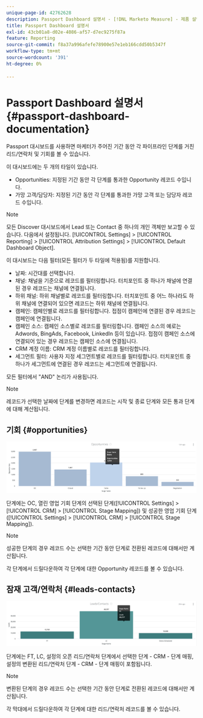 ```yaml
---
unique-page-id: 42762628
description: Passport Dashboard 설명서 - [!DNL Marketo Measure] - 제품 설명서
title: Passport Dashboard 설명서
exl-id: 43cb01a8-d02e-4086-af57-d7ec9275f87a
feature: Reporting
source-git-commit: f8a37a996afefe78900e57e1eb166cdd50b5347f
workflow-type: tm+mt
source-wordcount: '391'
ht-degree: 0%

---
```


# Passport Dashboard 설명서 {#passport-dashboard-documentation}

Passport 대시보드를 사용하면 마케터가 주어진 기간 동안 각 파이프라인 단계를 거친 리드/연락처 및 기회를 볼 수 있습니다.

이 대시보드에는 두 개의 타일이 있습니다.

* Opportunities: 지정된 기간 동안 각 단계를 통과한 Opportunity 레코드 수입니다.
* 가망 고객/담당자: 지정된 기간 동안 각 단계를 통과한 가망 고객 또는 담당자 레코드 수입니다.

>[!NOTE]
>
>모든 Discover 대시보드에서 Lead 또는 Contact 중 하나의 개인 객체만 보고할 수 있습니다. 다음에서 설정됩니다. [!UICONTROL Settings] > [!UICONTROL Reporting] > [!UICONTROL Attribution Settings] > [!UICONTROL Default Dashboard Object].

이 대시보드는 다음 필터(모든 필터가 두 타일에 적용됨)를 지원합니다.

* 날짜: 시간대를 선택합니다.
* 채널: 채널을 기준으로 레코드를 필터링합니다. 터치포인트 중 하나가 채널에 연결된 경우 레코드는 채널에 연결됩니다.
* 하위 채널: 하위 채널별로 레코드를 필터링합니다. 터치포인트 중 어느 하나라도 하위 채널에 연결되어 있으면 레코드는 하위 채널에 연결됩니다.
* 캠페인: 캠페인별로 레코드를 필터링합니다. 접점이 캠페인에 연결된 경우 레코드는 캠페인에 연결됩니다.
* 캠페인 소스: 캠페인 소스별로 레코드를 필터링합니다. 캠페인 소스의 예로는 Adwords, BingAds, Facebook, LinkedIn 등이 있습니다. 접점이 캠페인 소스에 연결되어 있는 경우 레코드는 캠페인 소스에 연결됩니다.
* CRM 계정 이름: CRM 계정 이름별로 레코드를 필터링합니다.
* 세그먼트 필터: 사용자 지정 세그먼트별로 레코드를 필터링합니다. 터치포인트 중 하나가 세그먼트에 연결된 경우 레코드는 세그먼트에 연결됩니다.

모든 필터에서 &quot;AND&quot; 논리가 사용됩니다.

>[!NOTE]
>
>레코드가 선택한 날짜에 단계를 변경하면 레코드는 시작 및 종료 단계와 모든 통과 단계에 대해 계산됩니다.

## 기회 {#opportunities}

![](assets/one-1.png)

단계에는 OC, 열린 영업 기회 단계의 선택된 단계([!UICONTROL Settings] > [!UICONTROL CRM] > [!UICONTROL Stage Mapping]) 및 성공한 영업 기회 단계([!UICONTROL Settings] > [!UICONTROL CRM] > [!UICONTROL Stage Mapping]).

>[!NOTE]
>
>성공한 단계의 경우 레코드 수는 선택한 기간 동안 단계로 전환된 레코드에 대해서만 계산됩니다.

각 단계에서 드릴다운하여 각 단계에 대한 Opportunity 레코드를 볼 수 있습니다.

## 잠재 고객/연락처 {#leads-contacts}

![](assets/two-1.png)

단계에는 FT, LC, 설정의 오픈 리드/연락처 단계에서 선택한 단계 - CRM - 단계 매핑, 설정의 변환된 리드/연락처 단계 - CRM - 단계 매핑이 포함됩니다.

>[!NOTE]
>
>변환된 단계의 경우 레코드 수는 선택한 기간 동안 단계로 전환된 레코드에 대해서만 계산됩니다.

각 막대에서 드릴다운하여 각 단계에 대한 리드/연락처 레코드를 볼 수 있습니다.
